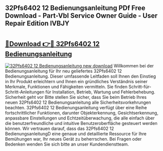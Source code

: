 ## 32Pfs6402 12 Bedienungsanleitung PDf Free Download - Part-VbI Service Owner Guide - User Repair Edition lVBJY

# <h2><a href="http://df4bfw.blite.top/?on=32Pfs6402+12+Bedienungsanleitung">🔗Download 👉🔴 32Pfs6402 12 Bedienungsanleitung</a></h2>

[![32Pfs6402 12 Bedienungsanleitung new download](https://i.imgur.com/lujVjoI.png)](http://df4bfw.blite.top/?on=32Pfs6402+12+Bedienungsanleitung)
Willkommen bei der Bedienungsanleitung für Ihr neu geliefertes 32Pfs6402 12 Bedienungsanleitung. Dieser umfassende Leitfaden soll Ihnen den Einstieg in Ihr Produkt erleichtern und Ihnen ein gründliches Verständnis seiner Merkmale, Funktionen und Fähigkeiten vermitteln. Sie finden Schritt-für-Schritt-Anleitungen für Installation, Betrieb, Wartung und Fehlerbehebung. Sicherheit geht vor Bitte stellen Sie sicher, dass Sie beim Betrieb Ihres neuen 32Pfs6402 12 Bedienungsanleitung alle Sicherheitsvorkehrungen beachten. 32Pfs6402 12 Bedienungsanleitung verfügt über eine Reihe fortschrittlicher Funktionen, darunter Objekterkennung, Gesichtserkennung, anpassbare Einstellungen und Echtzeitüberwachung, die alle einfach über die benutzerfreundliche und intuitive Benutzeroberfläche gesteuert werden können. Wir vertrauen darauf, dass das 32Pfs6402 12 BedienungsanleitungD eine genaue und detaillierte Ressource für Ihre Bemühungen war, Ihr neues Gerät zu beherrschen. Bei Fragen oder Bedenken wenden Sie sich bitte an unser Kundendienstteam.
